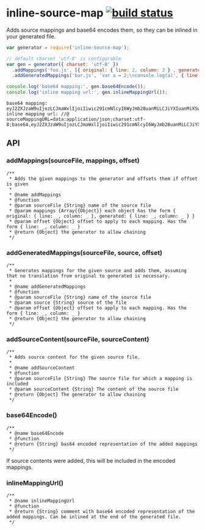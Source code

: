 # inline-source-map [![build status](https://secure.travis-ci.org/thlorenz/inline-source-map.svg)](http://travis-ci.org/thlorenz/inline-source-map)

Adds source mappings and base64 encodes them, so they can be inlined in your generated file.

```js
var generator = require('inline-source-map');

// default charset 'utf-8' is configurable
var gen = generator({ charset: 'utf-8' }) 
  .addMappings('foo.js', [{ original: { line: 2, column: 3 } , generated: { line: 5, column: 10 } }], { line: 5 })
  .addGeneratedMappings('bar.js', 'var a = 2;\nconsole.log(a)', { line: 23, column: 22 });

console.log('base64 mapping:', gen.base64Encode());
console.log('inline mapping url:', gen.inlineMappingUrl());
```

```
base64 mapping: eyJ2ZXJzaW9uIjozLCJmaWxlIjoiIiwic291cmNlcyI6WyJmb28uanMiLCJiYXIuanMiXSwibmFtZXMiOltdLCJtYXBwaW5ncyI6Ijs7Ozs7Ozs7O1VBQ0c7Ozs7Ozs7Ozs7Ozs7O3NCQ0RIO3NCQUNBIn0=
inline mapping url: //@ sourceMappingURL=data:application/json;charset:utf-8;base64,eyJ2ZXJzaW9uIjozLCJmaWxlIjoiIiwic291cmNlcyI6WyJmb28uanMiLCJiYXIuanMiXSwibmFtZXMiOltdLCJtYXBwaW5ncyI6Ijs7Ozs7Ozs7O1VBQ0c7Ozs7Ozs7Ozs7Ozs7O3NCQ0RIO3NCQUNBIn0=
```

## API

### addMappings(sourceFile, mappings, offset)

```
/**
 * Adds the given mappings to the generator and offsets them if offset is given 
 *
 * @name addMappings
 * @function
 * @param sourceFile {String} name of the source file
 * @param mappings {Array{{Object}} each object has the form { original: { line: _, column: _ }, generated: { line: _, column: _ } }
 * @param offset {Object} offset to apply to each mapping. Has the form { line: _, column: _ }
 * @return {Object} the generator to allow chaining
 */
```

### addGeneratedMappings(sourceFile, source, offset)

```
/**
 * Generates mappings for the given source and adds them, assuming that no translation from original to generated is necessary.
 *
 * @name addGeneratedMappings
 * @function
 * @param sourceFile {String} name of the source file
 * @param source {String} source of the file
 * @param offset {Object} offset to apply to each mapping. Has the form { line: _, column: _ }
 * @return {Object} the generator to allow chaining
 */
```

### addSourceContent(sourceFile, sourceContent)

```
/**
 * Adds source content for the given source file.
 * 
 * @name addSourceContent
 * @function
 * @param sourceFile {String} The source file for which a mapping is included
 * @param sourceContent {String} The content of the source file
 * @return {Object} The generator to allow chaining
 */
```


### base64Encode()

```
/**
 * @name base64Encode
 * @function
 * @return {String} bas64 encoded representation of the added mappings
 */
```

If source contents were added, this will be included in the encoded mappings.

### inlineMappingUrl()

```
/**
 * @name inlineMappingUrl
 * @function
 * @return {String} comment with base64 encoded representation of the added mappings. Can be inlined at the end of the generated file. 
 */
```
